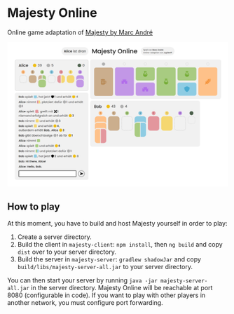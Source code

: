 # Majesty Online

Online game adaptation of [Majesty by Marc André](https://boardgamegeek.com/boardgame/230080/majesty-realm)

![Screenshot](screenshot.png)

## How to play

At this moment, you have to build and host Majesty yourself in order to play:

1. Create a server directory. 
2. Build the client in `majesty-client`: `npm install`, then `ng build` and copy `dist` over to your server directory.
3. Build the server in `majesty-server`: `gradlew shadowJar` and copy `build/libs/majesty-server-all.jar` to your server directory.

You can then start your server by running `java -jar majesty-server-all.jar` in the server directory. Majesty Online will be reachable at port 8080 (configurable in code). If you want to play with other players in another network, you must configure port forwarding. 
